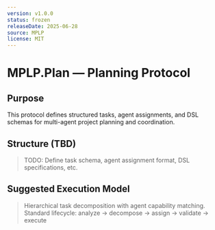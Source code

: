 ```yaml
---
version: v1.0.0
status: frozen
releaseDate: 2025-06-28
source: MPLP
license: MIT
---
```


# MPLP.Plan — Planning Protocol

## Purpose
This protocol defines structured tasks, agent assignments, and DSL schemas for multi-agent project planning and coordination.

## Structure (TBD)
> TODO: Define task schema, agent assignment format, DSL specifications, etc.

## Suggested Execution Model
> Hierarchical task decomposition with agent capability matching.
> Standard lifecycle: analyze → decompose → assign → validate → execute